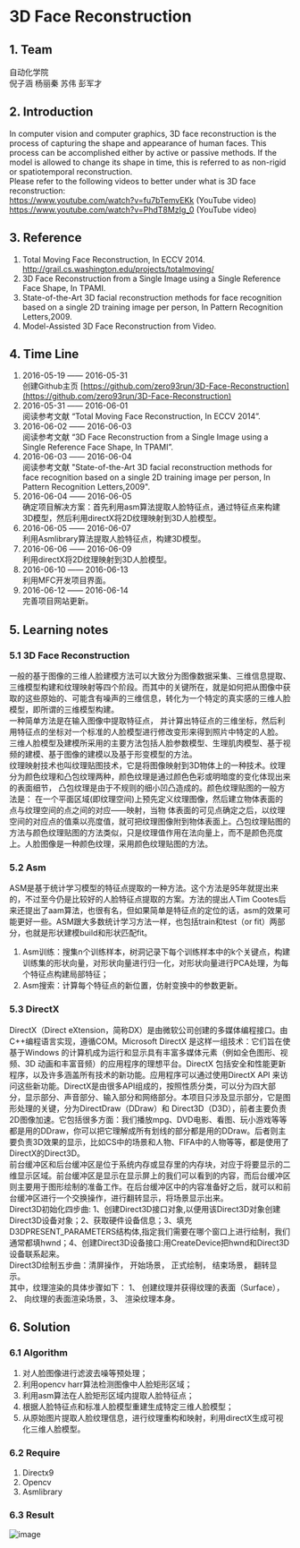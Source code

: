 # 3D Face Reconstruction

## 1. Team

 自动化学院   
 倪子涵 杨丽秦 苏伟 彭军才

## 2. Introduction

 In computer vision and computer graphics, 3D face reconstruction is the process of capturing the shape and appearance of human faces. This process can be accomplished either by active or passive methods. If the model is allowed to change its shape in time, this is referred to as non-rigid or spatiotemporal reconstruction.  
 Please refer to the following videos to better under what is 3D face reconstruction:   
 https://www.youtube.com/watch?v=fu7bTemvEKk (YouTube video)  
 https://www.youtube.com/watch?v=PhdT8MzIg_0 (YouTube video)
 
## 3. Reference

1. Total Moving Face Reconstruction, In ECCV 2014.  http://grail.cs.washington.edu/projects/totalmoving/
2. 3D Face Reconstruction from a Single Image using a Single Reference Face Shape, In TPAMI.
3. State-of-the-Art 3D facial reconstruction methods for face recognition
based on a single 2D training image per person, In Pattern Recognition Letters,2009.
4. Model-Assisted 3D Face Reconstruction from Video.

## 4. Time Line

1. 2016-05-19 —— 2016-05-31  
创建Github主页  [https://github.com/zero93run/3D-Face-Reconstruction](https://github.com/zero93run/3D-Face-Reconstruction)
2. 2016-05-31 —— 2016-06-01  
阅读参考文献  “Total Moving Face Reconstruction, In ECCV 2014”.
3. 2016-06-02 —— 2016-06-03   
阅读参考文献   “3D Face Reconstruction from a Single Image using a Single Reference Face Shape, In TPAMI”.
4. 2016-06-03 —— 2016-06-04  
阅读参考文献  "State-of-the-Art 3D facial reconstruction methods for face recognition based on a single 2D training image per person, In Pattern Recognition Letters,2009".
5. 2016-06-04 —— 2016-06-05   
确定项目解决方案：首先利用asm算法提取人脸特征点，通过特征点来构建3D模型，然后利用directX将2D纹理映射到3D人脸模型。
6. 2016-06-05 —— 2016-06-07  
 利用Asmlibrary算法提取人脸特征点，构建3D模型。
7. 2016-06-06 —— 2016-06-09   
利用directX将2D纹理映射到3D人脸模型。
8. 2016-06-10 —— 2016-06-13  
利用MFC开发项目界面。
9. 2016-06-12 —— 2016-06-14  
完善项目网站更新。 

## 5. Learning notes

### 5.1 3D Face Reconstruction

一般的基于图像的三维人脸建模方法可以大致分为图像数据采集、三维信息提取、三维模型构建和纹理映射等四个阶段。而其中的关键所在，就是如何把从图像中获取的这些原始的、可能含有噪声的三维信息，转化为一个特定的真实感的三维人脸模型，即所谓的三维模型构建。  
一种简单方法是在输入图像中提取特征点， 并计算出特征点的三维坐标，然后利用特征点的坐标对一个标准的人脸模型进行修改变形来得到照片中特定的人脸。  
三维人脸模型及建模所采用的主要方法包括人脸参数模型、生理肌肉模型、基于视频的建模、基于图像的建模以及基于形变模型的方法。  
纹理映射技术也叫纹理贴图技术，它是将图像映射到3D物体上的一种技术。纹理分为颜色纹理和凸包纹理两种，颜色纹理是通过颜色色彩或明暗度的变化体现出来的表面细节， 凸包纹理是由于不规则的细小凹凸造成的。颜色纹理贴图的一般方法是： 在一个平面区域(即纹理空间)上预先定义纹理图像，然后建立物体表面的点与纹理空间的点之间的对应——映射，当物
体表面的可见点确定之后，以纹理空间的对应点的值乘以亮度值，就可把纹理图像附到物体表面上。凸包纹理贴图的方法与颜色纹理贴图的方法类似，只是纹理值作用在法向量上，而不是颜色亮度上。人脸图像是一种颜色纹理，采用颜色纹理贴图的方法。

### 5.2 Asm

ASM是基于统计学习模型的特征点提取的一种方法。这个方法是95年就提出来的，不过至今仍是比较好的人脸特征点提取的方案。方法的提出人Tim Cootes后来还提出了aam算法，也很有名，但如果简单是特征点的定位的话，asm的效果可能更好一些。ASM跟大多数统计学习方法一样，也包括train和test（or fit）两部分，也就是形状建模build和形状匹配fit。

1.  Asm训练：搜集n个训练样本，树洞记录下每个训练样本中的k个关键点，构建训练集的形状向量，对形状向量进行归一化，对形状向量进行PCA处理，为每个特征点构建局部特征；
2.  Asm搜索：计算每个特征点的新位置，仿射变换中的参数更新。

### 5.3 DirectX

DirectX（Direct eXtension，简称DX）是由微软公司创建的多媒体编程接口。由C++编程语言实现，遵循COM。Microsoft DirectX 是这样一组技术：它们旨在使基于Windows 的计算机成为运行和显示具有丰富多媒体元素（例如全色图形、视频、3D 动画和丰富音频）的应用程序的理想平台。DirectX 包括安全和性能更新程序，以及许多涵盖所有技术的新功能。应用程序可以通过使用DirectX API 来访问这些新功能。DirectX是由很多API组成的，按照性质分类，可以分为四大部分，显示部分、声音部分、输入部分和网络部分。本项目只涉及显示部分，它是图形处理的关键，分为DirectDraw（DDraw）和 Direct3D（D3D），前者主要负责2D图像加速。它包括很多方面：我们播放mpg、DVD电影、看图、玩小游戏等等都是用的DDraw，你可以把它理解成所有划线的部分都是用的DDraw。后者则主要负责3D效果的显示，比如CS中的场景和人物、FIFA中的人物等等，都是使用了DirectX的Direct3D。  
前台缓冲区和后台缓冲区是位于系统内存或显存里的内存块，对应于将要显示的二维显示区域。前台缓冲区是显示在显示屏上的我们可以看到的内容，而后台缓冲区则主要用于图形绘制的准备工作。在后台缓冲区中的内容准备好之后，就可以和前台缓冲区进行一个交换操作，进行翻转显示，将场景显示出来。  
Direct3D初始化四步曲:  1、创建Direct3D接口对象,以便用该Direct3D对象创建Direct3D设备对象；2、获取硬件设备信息；3、填充D3DPRESENT_PARAMETERS结构体,指定我们需要在哪个窗口上进行绘制，我们通常都填hwnd；4、创建Direct3D设备接口:用CreateDevice把hwnd和Direct3D设备联系起来。  
Direct3D绘制五步曲：清屏操作， 开始场景， 正式绘制， 结束场景， 翻转显示。  
其中，纹理渲染的具体步骤如下：  1、 创建纹理并获得纹理的表面（Surface），2、 向纹理的表面渲染场景，3、 渲染纹理本身。


## 6. Solution  

### 6.1 Algorithm 

1. 对人脸图像进行滤波去噪等预处理；
2. 利用opencv harr算法检测图像中人脸矩形区域；
3. 利用asm算法在人脸矩形区域内提取人脸特征点；
4. 根据人脸特征点和标准人脸模型重建生成特定三维人脸模型；
5. 从原始图片提取人脸纹理信息，进行纹理重构和映射，利用directX生成可视化三维人脸模型。

### 6.2 Require

1. Directx9
2. Opencv
3. Asmlibrary

### 6.3 Result
![image]([https://github.com/zero93run/3D-Face-Reconstruction/blob/master/img.png](https://github.com/zero93run/3D-Face-Reconstruction/blob/master/img.png))